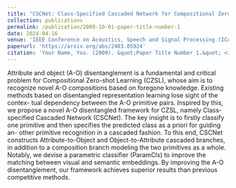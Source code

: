 ```yaml
---
title: "CSCNet: Class-Specified Cascaded Network for Compositional Zero-Shot Learning"
collection: publications
permalink: /publication/2009-10-01-paper-title-number-1
date: 2024-04-16
venue: 'IEEE Conference on Acoustics, Speech and Signal Processing (ICASSP), 2024.'
paperurl: 'https://arxiv.org/abs/2403.05924'
citation: 'Your Name, You. (2009). &quot;Paper Title Number 1.&quot; <i>Journal 1</i>. 1(1).'
---
```


Attribute and object (A-O) disentanglement is a fundamental and critical problem for Compositional Zero-shot Learning (CZSL), whose aim is to recognize novel A-O compositions based on foregone knowledge. Existing methods based on disentangled representation learning lose sight of the contex- tual dependency between the A-O primitive pairs. Inspired by this, we propose a novel A-O disentangled framework for CZSL, namely Class-specified Cascaded Network (CSCNet). The key insight is to firstly classify one primitive and then specifies the predicted class as a priori for guiding an- other primitive recognition in a cascaded fashion. To this end, CSCNet constructs Attribute-to-Object and Object-to-Attribute cascaded branches, in addition to a composition branch modeling the two primitives as a whole. Notably, we devise a parametric classifier (ParamCls) to improve the matching between visual and semantic embeddings. By improving the A-O disentanglement, our framework achieves superior results than previous competitive methods.
